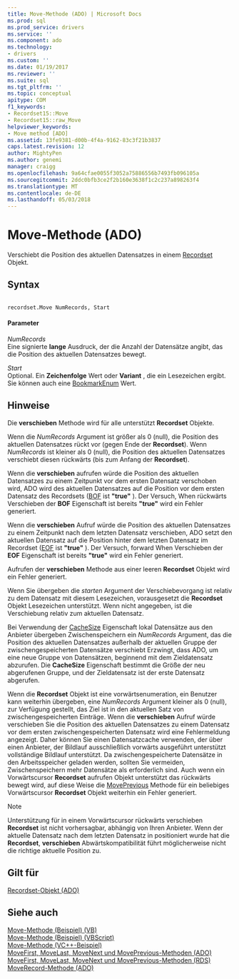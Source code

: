 ```yaml
---
title: Move-Methode (ADO) | Microsoft Docs
ms.prod: sql
ms.prod_service: drivers
ms.service: ''
ms.component: ado
ms.technology:
- drivers
ms.custom: ''
ms.date: 01/19/2017
ms.reviewer: ''
ms.suite: sql
ms.tgt_pltfrm: ''
ms.topic: conceptual
apitype: COM
f1_keywords:
- Recordset15::Move
- Recordset15::raw_Move
helpviewer_keywords:
- Move method [ADO]
ms.assetid: 13fe9381-d00b-4f4a-9162-83c3f21b3837
caps.latest.revision: 12
author: MightyPen
ms.author: genemi
manager: craigg
ms.openlocfilehash: 9a64cfae0055f3052a75886556b7493fb096105a
ms.sourcegitcommit: 2ddc0bfb3ce2f2b160e3638f1c2c237a898263f4
ms.translationtype: MT
ms.contentlocale: de-DE
ms.lasthandoff: 05/03/2018
---
```

# <a name="move-method-ado"></a>Move-Methode (ADO)
Verschiebt die Position des aktuellen Datensatzes in einem [Recordset](../../../ado/reference/ado-api/recordset-object-ado.md) Objekt.  
  
## <a name="syntax"></a>Syntax  
  
```  
  
recordset.Move NumRecords, Start  
```  
  
#### <a name="parameters"></a>Parameter  
 *NumRecords*  
 Eine signierte **lange** Ausdruck, der die Anzahl der Datensätze angibt, das die Position des aktuellen Datensatzes bewegt.  
  
 *Start*  
 Optional. Ein **Zeichenfolge** Wert oder **Variant** , die ein Lesezeichen ergibt. Sie können auch eine [BookmarkEnum](../../../ado/reference/ado-api/bookmarkenum.md) Wert.  
  
## <a name="remarks"></a>Hinweise  
 Die **verschieben** Methode wird für alle unterstützt **Recordset** Objekte.  
  
 Wenn die *NumRecords* Argument ist größer als 0 (null), die Position des aktuellen Datensatzes rückt vor (gegen Ende der **Recordset**). Wenn *NumRecords* ist kleiner als 0 (null), die Position des aktuellen Datensatzes verschiebt diesen rückwärts (bis zum Anfang der **Recordset**).  
  
 Wenn die **verschieben** aufrufen würde die Position des aktuellen Datensatzes zu einem Zeitpunkt vor dem ersten Datensatz verschoben wird, ADO wird des aktuellen Datensatzes auf die Position vor dem ersten Datensatz des Recordsets ([BOF](../../../ado/reference/ado-api/bof-eof-properties-ado.md) ist **"true"** ). Der Versuch, When rückwärts Verschieben der **BOF** Eigenschaft ist bereits **"true"** wird ein Fehler generiert.  
  
 Wenn die **verschieben** Aufruf würde die Position des aktuellen Datensatzes zu einem Zeitpunkt nach dem letzten Datensatz verschieben, ADO setzt den aktuellen Datensatz auf die Position hinter dem letzten Datensatz im Recordset ([EOF](../../../ado/reference/ado-api/bof-eof-properties-ado.md) ist **"true"** ). Der Versuch, forward When Verschieben der **EOF** Eigenschaft ist bereits **"true"** wird ein Fehler generiert.  
  
 Aufrufen der **verschieben** Methode aus einer leeren **Recordset** Objekt wird ein Fehler generiert.  
  
 Wenn Sie übergeben die *starten* Argument der Verschiebevorgang ist relativ zu dem Datensatz mit diesem Lesezeichen, vorausgesetzt die **Recordset** Objekt Lesezeichen unterstützt. Wenn nicht angegeben, ist die Verschiebung relativ zum aktuellen Datensatz.  
  
 Bei Verwendung der [CacheSize](../../../ado/reference/ado-api/cachesize-property-ado.md) Eigenschaft lokal Datensätze aus den Anbieter übergeben Zwischenspeichern ein *NumRecords* Argument, das die Position des aktuellen Datensatzes außerhalb der aktuellen Gruppe der zwischengespeicherten Datensätze verschiebt Erzwingt, dass ADO, um eine neue Gruppe von Datensätzen, beginnend mit dem Zieldatensatz abzurufen. Die **CacheSize** Eigenschaft bestimmt die Größe der neu abgerufenen Gruppe, und der Zieldatensatz ist der erste Datensatz abgerufen.  
  
 Wenn die **Recordset** Objekt ist eine vorwärtsenumeration, ein Benutzer kann weiterhin übergeben, eine *NumRecords* Argument kleiner als 0 (null), zur Verfügung gestellt, das Ziel ist in den aktuellen Satz von zwischengespeicherten Einträge. Wenn die **verschieben** Aufruf würde verschieben Sie die Position des aktuellen Datensatzes zu einem Datensatz vor dem ersten zwischengespeicherten Datensatz wird eine Fehlermeldung angezeigt. Daher können Sie einen Datensatzcache verwenden, der über einen Anbieter, der Bildlauf ausschließlich vorwärts ausgeführt unterstützt vollständige Bildlauf unterstützt. Da zwischengespeicherte Datensätze in den Arbeitsspeicher geladen werden, sollten Sie vermeiden, Zwischenspeichern mehr Datensätze als erforderlich sind. Auch wenn ein Vorwärtscursor **Recordset** aufrufen Objekt unterstützt das rückwärts bewegt wird, auf diese Weise die [MovePrevious](../../../ado/reference/ado-api/movefirst-movelast-movenext-and-moveprevious-methods-ado.md) Methode für ein beliebiges Vorwärtscursor **Recordset** Objekt weiterhin ein Fehler generiert.  
  
> [!NOTE]
>  Unterstützung für in einem Vorwärtscursor rückwärts verschieben **Recordset** ist nicht vorhersagbar, abhängig von Ihren Anbieter. Wenn der aktuelle Datensatz nach dem letzten Datensatz in positioniert wurde hat die **Recordset**, **verschieben** Abwärtskompatibilität führt möglicherweise nicht die richtige aktuelle Position zu.  
  
## <a name="applies-to"></a>Gilt für  
 [Recordset-Objekt (ADO)](../../../ado/reference/ado-api/recordset-object-ado.md)  
  
## <a name="see-also"></a>Siehe auch  
 [Move-Methode (Beispiel) (VB)](../../../ado/reference/ado-api/move-method-example-vb.md)   
 [Move-Methode (Beispiel) (VBScript)](../../../ado/reference/ado-api/move-method-example-vbscript.md)   
 [Move-Methode (VC++-Beispiel)](../../../ado/reference/ado-api/move-method-example-vc.md)   
 [MoveFirst, MoveLast, MoveNext und MovePrevious-Methoden (ADO)](../../../ado/reference/ado-api/movefirst-movelast-movenext-and-moveprevious-methods-ado.md)   
 [MoveFirst, MoveLast, MoveNext und MovePrevious-Methoden (RDS)](../../../ado/reference/rds-api/movefirst-movelast-movenext-and-moveprevious-methods-rds.md)   
 [MoveRecord-Methode (ADO)](../../../ado/reference/ado-api/moverecord-method-ado.md)
